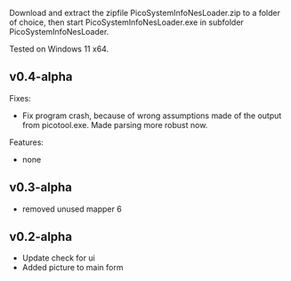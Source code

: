 Download and extract the zipfile PicoSystemInfoNesLoader.zip to a folder of choice, then start PicoSystemInfoNesLoader.exe in subfolder PicoSystemInfoNesLoader.

Tested on Windows 11 x64.

## v0.4-alpha

Fixes:

 - Fix program crash, because of wrong assumptions made of the output from picotool.exe. Made parsing more robust now.
 
Features:

 - none

## v0.3-alpha

- removed unused mapper 6

## v0.2-alpha

- Update check for ui
- Added picture to main form

